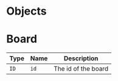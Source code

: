 Objects
=======

# Board

| Type | Name | Description         |
|------|------|---------------------|
| `ID` | `id` | The id of the board |
